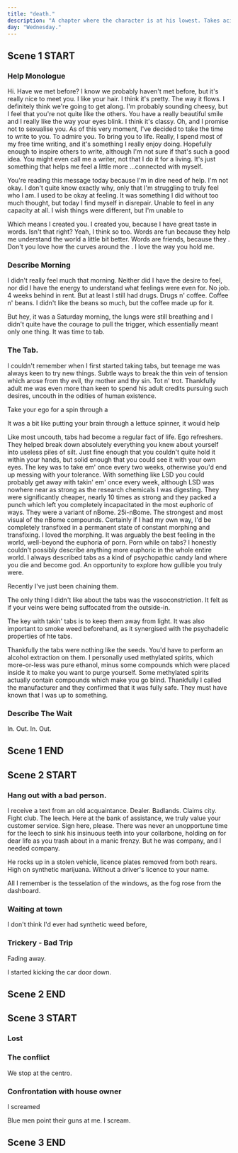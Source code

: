 ```yaml
---
title: "death."
description: "A chapter where the character is at his lowest. Takes acid. Freak trip. Hospitalised."
day: "Wednesday."
---
```


## Scene 1 START

### Help Monologue

Hi. Have we met before? I know we probably haven't met before, but it's really nice to meet you. I like your hair. I think it's pretty. The way it flows. I definitely think we're going to get along. I'm probably sounding cheesy, but I feel that you're not quite like the others. You have a really beautiful smile and I really like the way your eyes blink. I think it's classy. Oh, and I promise not to sexualise you. As of this very moment, I've decided to take the time to write to you. To admire you. To bring you to life. Really, I spend most of my free time writing, and it's something I really enjoy doing. Hopefully enough to inspire others to write, although I'm not sure if that's such a good idea. You might even call me a writer, not that I do it for a living. It's just something that helps me feel a little more ...connected with myself.

You're reading this message today because I'm in dire need of help. I'm not okay. I don't quite know exactly why, only that I'm struggling to truly feel who I am. I used to be okay at feeling. It was something I did without too much thought, but today I find myself in disrepair. Unable to feel in any capacity at all. I wish things were different, but I'm unable to

Which means I created you. I created you, because I have great taste in words. Isn't that right? Yeah, I think so too. Words are fun because they help me understand the world a little bit better. Words are friends, because they . Don't you love how the curves around the . I love the way you hold me.

### Describe Morning

I didn't really feel much that morning. Neither did I have the desire to feel, nor did I have the energy to understand what feelings were even for. No job. 4 weeks behind in rent. But at least I still had drugs. Drugs n' coffee. Coffee n' beans. I didn't like the beans so much, but the coffee made up for it.


But hey, it was a Saturday morning, the lungs were still breathing and I didn't quite have the courage to pull the trigger,  which essentially meant only one thing. It was time to tab.

### The Tab.

I couldn't remember when I first started taking tabs, but teenage me was always keen to try new things. Subtle ways to break the thin vein of tension which arose from thy evil, thy mother and thy sin. Tot n' trot. Thankfully adult me was even more than keen to spend his adult credits pursuing such desires, uncouth in the odities of human existence.

Take your ego for a spin through a

It was a bit like putting your brain through a lettuce spinner, it would help

Like most uncouth, tabs had become a regular fact of life. Ego refreshers. They helped break down absolutely everything you knew about yourself into useless piles of silt. Just fine enough that you couldn't quite hold it within your hands, but solid enough that you could see it with your own eyes. The key was to take em' once every two weeks, otherwise you'd end up messing with your tolerance. With something like LSD you could probably get away with takin' em' once every week, although LSD was nowhere near as strong as the research chemicals I was digesting. They were significantly cheaper, nearly 10 times as strong and they packed a punch which left you completely incapacitated in the most euphoric of ways. They were a variant of nBome. 25i-nBome. The strongest and most visual of the nBome compounds. Certainly if I had my own way, I'd be completely transfixed in a permanent state of constant morphing and transfixing. I loved the morphing. It was arguably the best feeling in the world, well-beyond the euphoria of porn. Porn while on tabs? I honestly couldn't possibly describe anything more euphoric in the whole entire world. I always described tabs as a kind of psychopathic candy land where you die and become god. An opportunity to explore how gullible you truly were.

Recently I've just been chaining them.

The only thing I didn't like about the tabs was the vasoconstriction. It felt as if your veins were being suffocated from the outside-in.

The key with takin' tabs is to keep them away from light. It was also important to smoke weed beforehand, as it synergised with the psychadelic properties of hte tabs.

Thankfully the tabs were nothing like the seeds. You'd have to perform an alcohol extraction on them. I personally used methylated spirits, which more-or-less was pure ethanol, minus some compounds which were placed inside it to make you want to purge yourself. Some methylated spirits actually contain compounds which make you go blind. Thankfully I called the manufacturer and they confirmed that it was fully safe. They must have known that I was up to something.

### Describe The Wait

In. Out. In. Out.


## Scene 1 END

####

## Scene 2 START



### Hang out with a bad person.

I receive a text from an old acquaintance. Dealer. Badlands. Claims city. Fight club. The leech. Here at the bank of assistance, we truly value your customer service. Sign here, please. There was never an unopportune time for the leech to sink his insinuous teeth into your collarbone, holding on for dear life as you trash about in a manic frenzy. But he was company, and I needed company.

He rocks up in a stolen vehicle, licence plates removed from both rears. High on synthetic marijuana. Without a driver's licence to your name.


All I remember is the tesselation of the windows, as the fog rose from the dashboard.


### Waiting at town

I don't think I'd ever had synthetic weed before,

### Trickery - Bad Trip

Fading away.

I started kicking the car door down.

## Scene 2 END

####

## Scene 3 START

### Lost



### The conflict

We stop at the centro.


### Confrontation with house owner

I screamed

Blue men point their guns at me. I scream.


## Scene 3 END


